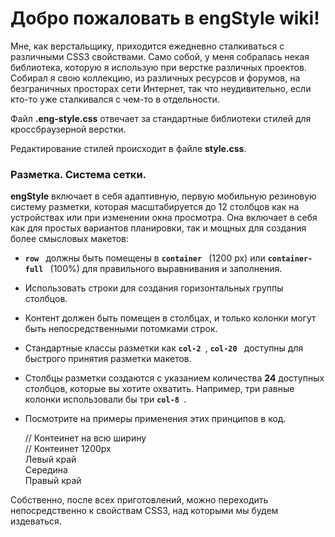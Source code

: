 # Добро пожаловать в engStyle wiki!

Мне, как верстальщику, приходится ежедневно сталкиваться с различными CSS3 свойствами. Само собой, у меня собралась некая библиотека, которую я использую при верстке различных проектов. Собирал я свою коллекцию, из различных ресурсов и форумов, на безграничных просторах сети Интернет, так что неудивительно, если кто-то уже сталкивался с чем-то в отдельности. 

Файл **.eng-style.css** отвечает за стандартные библиотеки стилей для кроссбраузерной верстки.

Редактирование стилей происходит в файле **style.css**.

### Разметка. Система сетки.

**engStyle** включает в себя адаптивную, первую мобильную резиновую систему разметки, которая масштабируется до 12 столбцов как на устройствах или при изменении окна просмотра. Она включает в себя как для простых вариантов планировки, так и мощных для создания более смысловых макетов:

* **`row `** должны быть помещены в  **`container `** (1200 px) или  **`container-full `** (100%) для правильного выравнивания и заполнения.
* Использовать строки для создания горизонтальных группы столбцов.
* Контент должен быть помещен в столбцах, и только колонки могут быть непосредственными потомками строк.
* Стандартные классы разметки как **`col-2 `**, **`col-20 `** доступны для быстрого принятия разметки макетов.
* Столбцы разметки создаются с указанием количества **24** доступных столбцов, которые вы хотите охватить. Например, три равные колонки использовали бы три **`col-8 `**.
* Посмотрите на примеры применения этих принципов в код.


    <div class="container-full"> // Контеинет на всю ширину 
            <div class="container css-text-center"> // Контеинет 1200px
                <div class="row"> 
                    <div class="col-8">Левый край</div>
                    <div class="col-8">Середина</div>
                    <div class="col-8">Правый край</div>
                </div>
            </div>
        </div>
    

Собственно, после всех приготовлений, можно переходить непосредственно к свойствам CSS3, над которыми мы будем издеваться. 

